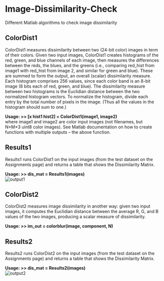 # Image-Dissimilarity-Check
Different Matlab algorithms to check image dissimilarity

## ColorDist1
ColorDist1 measures dissimilarity between two (24-bit color) images in term of their colors. Given two input images, ColorDist1 creates histograms of the red, green, and blue channels of each image, then measures the differences between the reds, the blues, and the greens (i.e., comparing red_hist from image1 with red_hist from image 2, and similar for green and blue). These are summed to form the output, an overall (scalar) dissimilarity measure.  Each histogram comprises 256 values, since each color band is an 8-bit image (8 bits each of red, green, and blue). The dissimilarity measure between two histograms is the Euclidian distance between the two normalized histogram vectors. To normalize the histogram, divide each entry by the total number of pixels in the image. (Thus all the values in the histogram should sum to one.)      

**Usage: >> [x hist1 hist2] = ColorDist1(image1, image2)**     
where image1 and image2 are color input images (not filenames, but N×M×3 uint8 color images). See Matlab documentation on how to create functions with multiple outputs – the above function.    

## Results1
Results1 runs ColorDist1 on the input images (from the test dataset on the Assignments page) and returns a table that shows the Dissimilarity Matrix.     

**Usage: >> dis_mat = Results1(images)**        
![output1](https://github.com/zhanchengqian/Image-Dissimilarity-Check/blob/master/out1.png)

## ColorDist2
ColorDist2 measures image dissimilarity in another way: given two input images, it computes the Euclidian distance between the average R, G, and B values of the two images, producing a scalar measure of dissimilarity.       

**Usage: >> im_out = colorblur(image, component, N)**

## Results2
Results2 runs ColorDist2 on the input images (from the test dataset on the Assignments page) and returns a table that shows the Dissimilarity Matrix.     

**Usage: >> dis_mat = Results2(images)**   
![output2](https://github.com/zhanchengqian/Image-Dissimilarity-Check/blob/master/out2.png)
